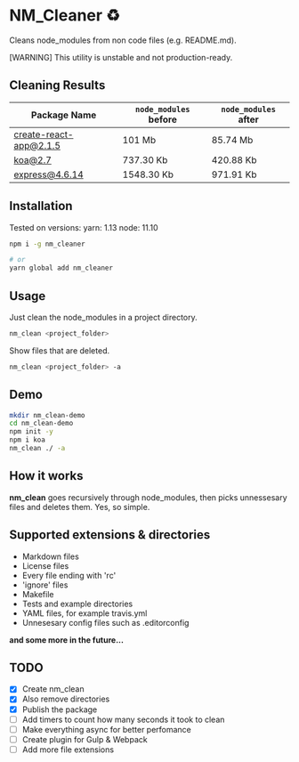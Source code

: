 # NM_Cleaner :recycle:

Cleans node_modules from non code files (e.g. README.md).

[WARNING] This utility is unstable and not production-ready.

## Cleaning Results

| Package Name | `node_modules` before | `node_modules` after |
|--------------|----------------------|-----------------------|
| create-react-app@2.1.5 | 101 Mb | 85.74 Mb |
| koa@2.7 | 737.30 Kb | 420.88 Kb |
| express@4.6.14 | 1548.30 Kb | 971.91 Kb |

## Installation

Tested on versions:
yarn: 1.13
node: 11.10

```sh
npm i -g nm_cleaner

# or
yarn global add nm_cleaner
```

## Usage

Just clean the node_modules in a project directory.

```sh
nm_clean <project_folder>
```

Show files that are deleted.

```sh
nm_clean <project_folder> -a
```

## Demo

```sh
mkdir nm_clean-demo
cd nm_clean-demo
npm init -y
npm i koa
nm_clean ./ -a
```

## How it works

**nm_clean** goes recursively through node_modules, then picks unnessesary files and deletes them. Yes, so simple.

## Supported extensions & directories

* Markdown files
* License files
* Every file ending with 'rc'
* 'ignore' files
* Makefile
* Tests and example directories
* YAML files, for example travis.yml
* Unnesesary config files such as .editorconfig

__and some more in the future...__

## TODO

- [x] Create nm_clean
- [x] Also remove directories
- [x] Publish the package
- [ ] Add timers to count how many seconds it took to clean
- [ ] Make everything async for better perfomance
- [ ] Create plugin for Gulp & Webpack
- [ ] Add more file extensions
